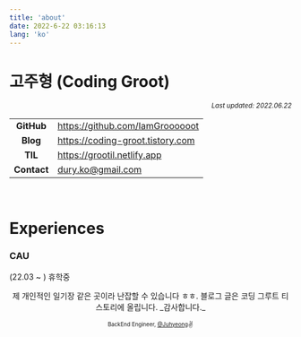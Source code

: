 ```yaml
---
title: 'about'
date: 2022-6-22 03:16:13
lang: 'ko'
---
```


# 고주형 (Coding Groot)

<div align="right"><sub><i>Last updated: 2022.06.22</i></sub></div>

|             |                                    |
| :---------: | ---------------------------------- |
| **GitHub**  | <https://github.com/IamGroooooot>  |
|  **Blog**   | <https://coding-groot.tistory.com> |
|   **TIL**   | <https://grootil.netlify.app>      |
| **Contact** | <dury.ko@gmail.com>                |

<br />

# Experiences

### CAU

(22.03 ~ ) 휴학중

<div align="center" class="final">
제 개인적인 일기장 같은 곳이라 난잡할 수 있습니다 ㅎㅎ. 
블로그 글은 코딩 그루트 티스토리에 올립니다.
_감사합니다._

<br/>

<sub><sup>BackEnd Engineer, <a href="https://github.com/IamGroooooot">@Juhyeong</a></sup></sub><small>✌</small>

</div>
